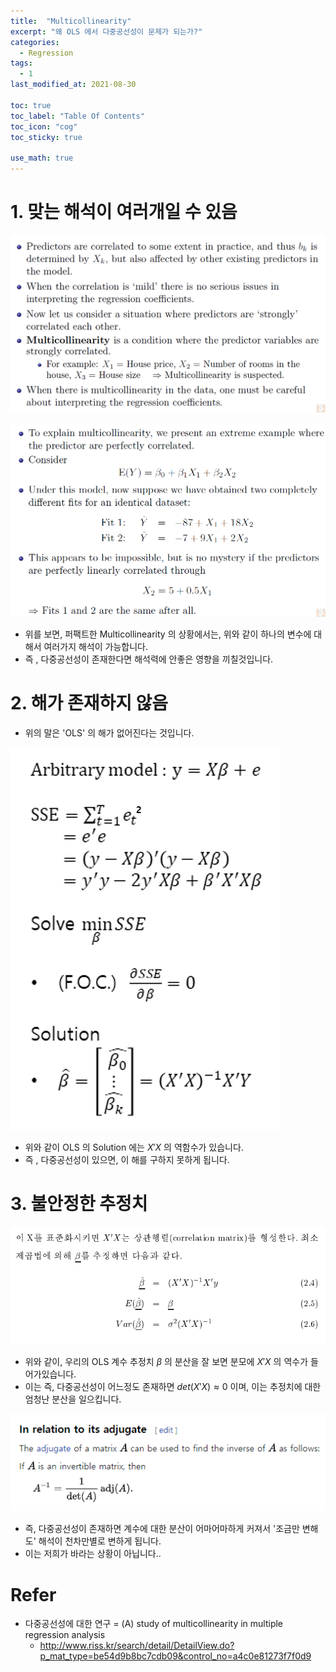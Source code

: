 ```yaml
---
title:  "Multicollinearity"
excerpt: "왜 OLS 에서 다중공선성이 문제가 되는가?"
categories:
  - Regression
tags:
  - 1
last_modified_at: 2021-08-30

toc: true
toc_label: "Table Of Contents"
toc_icon: "cog"
toc_sticky: true

use_math: true
---
```


# 1. 맞는 해석이 여러개일 수 있음

![png](/assets/images/Stat/49_1.png)

![png](/assets/images/Stat/49_2.png)

- 위를 보면, 퍼팩트한 Multicollinearity 의 상황에서는, 위와 같이 하나의 변수에 대해서 여러가지 해석이 가능합니다. 
- 즉 , 다중공선성이 존재한다면 해석력에 안좋은 영향을 끼칠것입니다.

# 2. 해가 존재하지 않음

- 위의 말은 'OLS' 의 해가 없어진다는 것입니다. 

![png](/assets/images/Stat/49_3.png)

- 위와 같이 OLS 의 Solution 에는 $X'X$ 의 역함수가 있습니다.
- 즉 , 다중공선성이 있으면, 이 해를 구하지 못하게 됩니다. 

# 3. 불안정한 추정치

![png](/assets/images/Stat/49_4.png)

- 위와 같이, 우리의 OLS 계수 추정치 $\beta$ 의 분산을 잘 보면 분모에 $X'X$ 의 역수가 들어가있습니다.
- 이는 즉,  다중공선성이 어느정도 존재하면 $det(X'X) \approx 0$ 이며, 이는 추정치에 대한 엄청난 분산을 일으킵니다.

![png](/assets/images/Stat/49_5.png)

- 즉, 다중공선성이 존재하면 계수에 대한 분산이 어마어마하게 커져서 '조금만 변해도' 해석이 천차만별로 변하게 됩니다. 
- 이는 저희가 바라는 상황이 아닙니다..

# Refer

- 다중공선성에 대한 연구 = (A) study of multicollinearity in multiple regression analysis
  - http://www.riss.kr/search/detail/DetailView.do?p_mat_type=be54d9b8bc7cdb09&control_no=a4c0e81273f7f0d9



